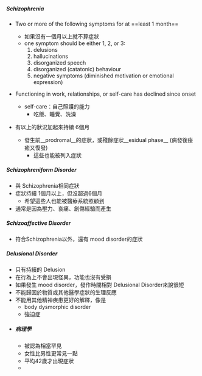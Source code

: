 ##### Schizophrenia
- Two or more of the following symptoms for at ==least 1 month==
	- 如果沒有一個月以上就不算症狀
	- one symptom should be either 1, 2, or 3:
		1. delusions
		2. hallucinations
		3. disorganized speech
		4. disorganized (catatonic) behaviour
		5. negative symptoms (diminished motivation or emotional expression)

-  Functioning in work, relationships, or self-care has declined since onset
	- self-care：自己照護的能力
		- 吃飯、睡覺、洗澡
	
- 有以上的狀況加起來持續 6個月
	- 發生前__prodromal__的症狀，或殘餘症狀__esidual phase__  (病發後痊癒又復發) 
		- 這些也能被列入症狀 

##### Schizophreniform Disorder
- 與 Schizophrenia相同症狀
- 症狀持續 1個月以上，但沒超過6個月
	- 希望這些人也能被醫療系統照顧到
- 通常是因為壓力、哀痛、創傷經驗而產生

##### Schizoaffective Disorder
- 符合Schizophrenia以外，還有 mood disorder的症狀

##### Delusional Disorder
- 只有持續的 Delusion
- 在行為上不會出現怪異，功能也沒有受損
- 如果發生 mood disorder，發作時間相對 Delusional Disorder來說很短
- 不能歸因於物質或其他醫學症狀的生理反應
- 不能用其他精神疾患更好的解釋，像是
	- body dysmorphic disorder
	- 強迫症
- ##### 病理學
	- 被認為相當罕見
	- 女性比男性更常見一點
	- 平均42歲才出現症狀
	- 